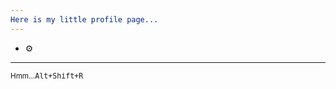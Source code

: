 ```yaml
---
Here is my little profile page...　                                                                                                     : !ruby/class "　　　　　　　　　　　　　　　　　　　　　　　　　　　　　　　　　　　　　　　　　　　　　　　　　　　　　　　　　　　　　　　　 　　　　　　　　　　　　　　　　　　　　　　　　　　　　　　　　　　　　　　　　　　　　　　　　　　　　　　　　　　　　　　　Hello there! I'm Maskopatol ;) "
---
```


- ⚙️ 
<hr/>
<a accesskey="r" href="https://www.youtube.com/watch?v=dQw4w9WgXcQ"></a>
<sup>Hmm...<kbd>Alt+Shift+R</kbd></sup>
